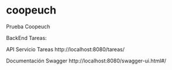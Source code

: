 # coopeuch
Prueba Coopeuch

BackEnd Tareas:

API Servicio Tareas
http://localhost:8080/tareas/

Documentación Swagger
http://localhost:8080/swagger-ui.html#/
